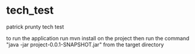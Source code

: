 # tech_test
patrick prunty tech test

to run the application run mvn install on the project then run the command "java -jar project-0.0.1-SNAPSHOT.jar" from the target directory 
